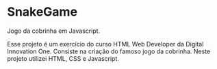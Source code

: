 # SnakeGame
Jogo da cobrinha em Javascript. 

Esse projeto é um exercício do curso HTML Web Developer da Digital Innovation One. Consiste na criação do famoso jogo da cobrinha. Neste projeto utilizei HTML, CSS e Javascript.
